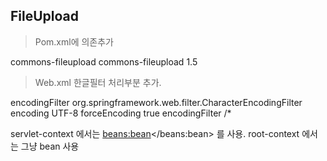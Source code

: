 ## FileUpload

> Pom.xml에 의존추가

<dependency>
	<groupId>commons-fileupload</groupId>
	<artifactId>commons-fileupload</artifactId>
	<version>1.5</version>
</dependency>

> Web.xml 한글필터 처리부분 추가.
<filter>
	<filter-name>encodingFilter</filter-name>
	<filter-class>org.springframework.web.filter.CharacterEncodingFilter</filter-class>
	<init-param>
	<param-name>encoding</param-name>
	<param-value>UTF-8</param-value>
	</init-param>
	<init-param>
	<param-name>forceEncoding</param-name>
	<param-value>true</param-value>
	</init-param>
</filter>
<filter-mapping>
	<filter-name>encodingFilter</filter-name>
	<url-pattern>/*</url-pattern>
</filter-mapping>







servlet-context 에서는 <beans:bean></beans:bean> 를 사용.
root-context 에서는 그냥 bean 사용